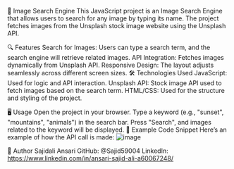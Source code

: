📸 Image Search Engine
This JavaScript project is an Image Search Engine that allows users to search for any image by typing its name. The project fetches images from the Unsplash stock image website using the Unsplash API.

🔍 Features
Search for Images: Users can type a search term, and the search engine will retrieve related images.
API Integration: Fetches images dynamically from Unsplash API.
Responsive Design: The layout adjusts seamlessly across different screen sizes.
🛠️ Technologies Used
JavaScript: Used for logic and API interaction.
Unsplash API: Stock image API used to fetch images based on the search term.
HTML/CSS: Used for the structure and styling of the project.

🖥️ Usage
Open the project in your browser.
Type a keyword (e.g., "sunset", "mountains", "animals") in the search bar.
Press "Search", and images related to the keyword will be displayed.
📑 Example Code Snippet
Here’s an example of how the API call is made:
![image](https://github.com/Sajid59004/image-search-engine/assets/97504754/03096ecf-cdd0-4f4c-a13e-e89e36fcdf68)


👤 Author
Sajidali Ansari
GitHub: @Sajid59004
LinkedIn: https://www.linkedin.com/in/ansari-sajid-ali-a60067248/
